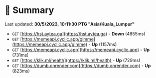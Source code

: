 # 📖 Summary
Last updated: **30/5/2023, 10:11:30 PTG "Asia/Kuala_Lumpur"**

- `GET` [https://hst.aytea.ga](https://hst.aytea.ga) - **Down** (4855ms)
- `GET` [https://memeapi.cyclic.app/gimme](https://memeapi.cyclic.app/gimme) - **Up** (1157ms)
- `GET` [https://memeapi.cyclic.app](https://memeapi.cyclic.app) - **Up** (731ms)
- `GET` [https://klik.ml/health](https://klik.ml/health) - **Up** (729ms)
- `GET` [https://dumb.onrender.com](https://dumb.onrender.com) - **Up** (823ms)
